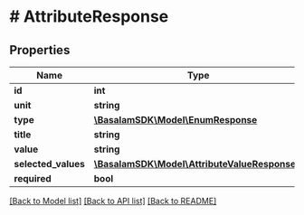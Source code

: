 # # AttributeResponse

## Properties

Name | Type | Description | Notes
------------ | ------------- | ------------- | -------------
**id** | **int** |  |
**unit** | **string** |  | [optional]
**type** | [**\BasalamSDK\Model\EnumResponse**](EnumResponse.md) |  |
**title** | **string** |  |
**value** | **string** |  | [optional]
**selected_values** | [**\BasalamSDK\Model\AttributeValueResponse[]**](AttributeValueResponse.md) |  |
**required** | **bool** |  |

[[Back to Model list]](../../README.md#models) [[Back to API list]](../../README.md#endpoints) [[Back to README]](../../README.md)
